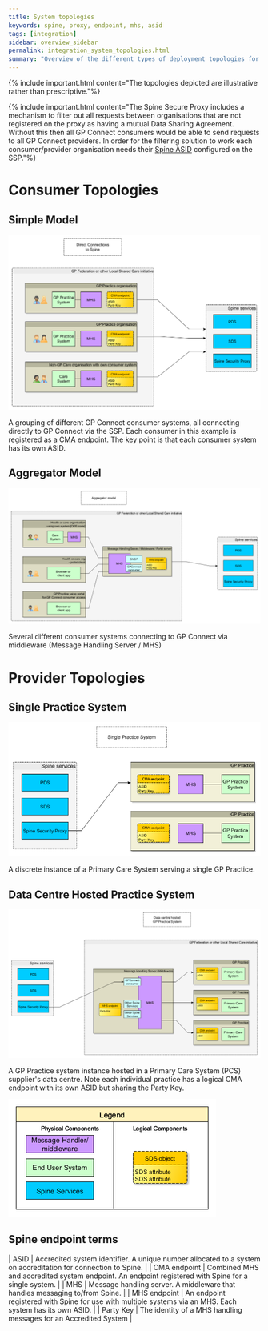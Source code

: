 ```yaml
---
title: System topologies
keywords: spine, proxy, endpoint, mhs, asid
tags: [integration]
sidebar: overview_sidebar
permalink: integration_system_topologies.html
summary: "Overview of the different types of deployment topologies for GP Connect providers and consumers"
---
```


{% include important.html content="The topologies depicted are illustrative rather than prescriptive."%}

{% include important.html content="The Spine Secure Proxy includes a mechanism to filter out all requests between organisations that are not registered on the proxy as having a mutual Data Sharing Agreement. Without this then all GP Connect consumers would be able to send requests to all GP Connect providers. 
In order for the filtering solution to work each consumer/provider organisation needs their [Spine ASID](#spine-endpoint-terms) configured on the SSP."%}

# Consumer Topologies #

## Simple Model ##
![Simple Topology](images/integration/consumer-topology1-simple.png)<br>

A grouping of different GP Connect consumer systems, all connecting directly to GP Connect via the SSP.  Each consumer in this example is registered as a CMA endpoint.  The key point is that each consumer system has its own ASID.

## Aggregator Model ##

![Simple Model](images/integration/consumer-topology2-aggregator.png)

Several different consumer systems connecting to GP Connect via middleware (Message Handling Server / MHS)

# Provider Topologies #

## Single Practice System ##

![Single Practice System](images/integration/provider-topology1-single.png) 

A discrete instance of a Primary Care System serving a single GP Practice.

## Data Centre Hosted Practice System ##

![Hosted Practice System](images/integration/provider-topology2-datacentre.png) 

A GP Practice system instance hosted in a Primary Care System (PCS) supplier's data centre.  Note each individual practice has a logical CMA endpoint with its own ASID but sharing the Party Key.

![Legend](images/integration/topologies-legend.png)

## Spine endpoint terms ##

| ASID | Accredited system identifier. A unique number allocated to a system on accreditation for connection to Spine. |
| CMA endpoint | Combined MHS and accredited system endpoint. An endpoint registered with Spine for a single system. |
| MHS | Message handling server.  A middleware that handles messaging to/from Spine. |
| MHS endpoint | An endpoint registered with Spine for use with multiple systems via an MHS. Each system has its own ASID. |
| Party Key | The identity of a MHS handling messages for an Accredited System |



